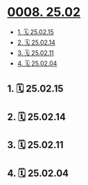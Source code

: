 # [0008. 25.02](https://github.com/Tdahuyou/TNotes.footprints/tree/main/notes/0008.%2025.02)

<!-- region:toc -->

- [1. 🗓 25.02.15](#1--250215)
- [2. 🗓 25.02.14](#2--250214)
- [3. 🗓 25.02.11](#3--250211)
- [4. 🗓 25.02.04](#4--250204)

<!-- endregion:toc -->

## 1. 🗓 25.02.15

<Footprints :times="[2025, 2, 15, 14, 2]">
  <template #text-area>
    <p>包场看了哪吒 2。</p>
    <p>本是昨晚买的 10 点的场次，凌晨结束，因突然下雨 🌧️ 改签到了今天中午。</p>
    <p>今早准备出门的时候发现雨 🌧️ 还在下，就喊了 🚗。</p>
    <p>吐槽一句，天气预报有些水了，连错两次。</p>
    <p>看完后的感觉，👍 👍 👍，难怪票房那么高。</p>
    <p>这部片子看下来花了近两张票的费用 —— 40 ➕ 5 改签费 ➕ 30 来回打车费，但还是感觉值得。</p>
    <p>印象深刻的细节说来有点儿奇怪，就是哪吒撒尿的那个片段，撒完之后又续了一小段，创作有心了 ~(¯▽¯~)。</p>
  </template>
  <template #image-list="{ openModal }">
    <img src="https://cdn.jsdelivr.net/gh/tnotesjs/imgs@main/2025-02-15-18-11-29.png" @click="openModal(0)"/>
    <img src="https://cdn.jsdelivr.net/gh/tnotesjs/imgs@main/2025-02-15-18-11-34.png" @click="openModal(1)"/>
    <img src="https://cdn.jsdelivr.net/gh/tnotesjs/imgs@main/2025-02-15-18-11-39.png" @click="openModal(2)"/>
    <img src="https://cdn.jsdelivr.net/gh/tnotesjs/imgs@main/2025-02-15-18-11-53.png" @click="openModal(3)"/>
  </template>
</Footprints>

## 2. 🗓 25.02.14

<Footprints :times="[2025, 2, 14]">
  <template #text-area>
    <p>这周来公司面试 app 开发的人有些多，老大说面试的时候让我也一起过去，协助老大和公司的技术大佬一起参与面试，主要负责问一些前端相关的问题。</p>
    <p>对于 flutter、react native，我目前也仅仅是简单了解过，并没有啥实战经验。</p>
    <p>看到简历的时候发现都是 8、9 年工作经验的，想到自己才 3 年不到，心里甚是发虚。</p>
    <p>身份突然就从求职者变为了面试官，然后又被称呼为陶老师，便更是发虚了。</p>
    <p>记得面第一个的时候，我还把 flutter 的开发语言 dart 的发音给读错了 -_-||。</p>
    <p>不过面完第一个之后，我就立刻跑到好 xd 那去装逼了。</p>
    <p>我跟你说，我今天面试别人了，🐂🍺 不？……</p>
    <p>最后记录一下这一周实际面下来的整体感觉吧！</p>
    <p>4️⃣ 字总结 —— 更自信了</p>
    <p>同时也给自己提个醒，学到老，活到老。</p>
    <p>调整好心态 —— 争取做到进一步有一步的欢喜。</p>
    <p>持续学习、持续输入、持续输出、持续分享。</p>
  </template>
</Footprints>

## 3. 🗓 25.02.11

<Footprints :times="[2025, 2, 11]">
  <template #text-area>
    <p>4 月份公司计划要搬迁，我到时候应该也要搬家，这段时间正好清理一些大件的可能不再需要的物品。</p>
    <p>下个房子应该是一个公寓，工区有健身房，而且公司新楼貌似也有健身房，跑步机就没必要留了，丢海鲜市场 500 出掉了。</p>
    <p>记得这个跑步机是 24 年初左右从闲鱼入手的，入手价是 1080，用了一年左右，也是时候道别拉 ～</p>
  </template>
  <template #image-list="{ openModal }">
    <img src="https://cdn.jsdelivr.net/gh/tnotesjs/imgs@main/2025-02-15-21-01-23.png" @click="openModal(0)"/>
  </template>
</Footprints>

## 4. 🗓 25.02.04

<Footprints :times="[2025, 2, 4]">
  <template #text-area>
    <p>初七了</p>
    <p>明儿就上班了</p>
    <p>记录一下 25 年春节回家的这些天做的一些事儿</p>
    <p>必须承认</p>
    <p>回家的第一件事儿就是 - 搭建学习环境 - 把带回家的 mac studio 给准备好，接好显示器，键鼠、iPad、网络，准备好学习环境。</p>
    <p>可以说是换了个地儿学习（实际上貌似啥也没干，就是研究了一波 B 站的充电视频机制。）</p>
    <p>然后就是</p>
    <p>1️⃣ 打桌球～</p>
    <p>2️⃣ 剧本杀～</p>
    <p>3️⃣ 密室～</p>
    <p>4️⃣ 搓麻将～</p>
    <p>5️⃣ 吃排档～</p>
    <p>6️⃣ 吹牛逼～</p>
    <p>7️⃣ 远程看猫～</p>
    <p>8️⃣ 吃糯米饭～</p>
    <p>……</p>
    <p>剧本杀的体验不是很好</p>
    <p>通过这件事儿也体现出了薇姐的 🐂🍺</p>
    <p>直接要回了一半多的费用</p>
    <p>哥几个大老爷们本以为能打个八九折就蛮不错的了</p>
    <p>着实没想到能退回 500（总共不到 1k）</p>
    <p>---</p>
    <p>糯米饭可以说是老家的特色了</p>
    <p>至少在上海工作这两年没在外卖上搜到过</p>
    <p>搜到的主要都是一些饭团 🍙 啥的</p>
    <p>---</p>
    <p>回家之前给 we 准备好了半个月的水和粮</p>
    <p>回家这段时间</p>
    <p>时不时就打开米家 App 远程瞅瞅猫</p>
    <p>晚上睡前也要打开手机看上一会儿</p>
    <p>看着 we 半夜 2、3 点还趴在冰箱上望着门</p>
    <p>试着叫了一下她</p>
    <p>结果还真回头了</p>
    <p>看来是真没睡</p>
    <p>……</p>
    <p>当时是真想抱抱她</p>
    <p>---</p>
  </template>
  <template #image-list="{ openModal }">
    <img src="https://cdn.jsdelivr.net/gh/tnotesjs/imgs@main/2025-02-04-21-30-09.png" @click="openModal(0)"/>
    <img src="https://cdn.jsdelivr.net/gh/tnotesjs/imgs@main/2025-02-04-21-30-22.png" @click="openModal(1)"/>
    <img src="https://cdn.jsdelivr.net/gh/tnotesjs/imgs@main/2025-02-04-21-27-16.png" @click="openModal(2)"/>
    <img src="https://cdn.jsdelivr.net/gh/tnotesjs/imgs@main/2025-02-04-21-27-23.png" @click="openModal(3)"/>
    <img src="https://cdn.jsdelivr.net/gh/tnotesjs/imgs@main/2025-02-04-21-36-50.png" @click="openModal(4)"/>
    <img src="https://cdn.jsdelivr.net/gh/tnotesjs/imgs@main/2025-02-04-21-36-58.png" @click="openModal(5)"/>
    <img src="https://cdn.jsdelivr.net/gh/tnotesjs/imgs@main/2025-02-04-21-29-19.png" @click="openModal(6)"/>
    <img src="https://cdn.jsdelivr.net/gh/tnotesjs/imgs@main/2025-02-04-21-29-35.png" @click="openModal(7)"/>
    <img src="https://cdn.jsdelivr.net/gh/tnotesjs/imgs@main/2025-02-04-21-29-54.png" @click="openModal(8)"/>
  </template>
</Footprints>
